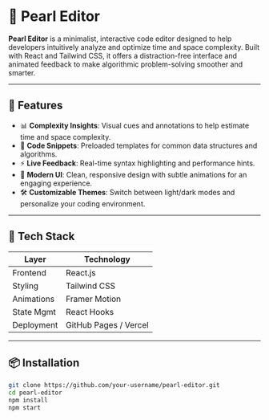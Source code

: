 # 🦪 Pearl Editor

**Pearl Editor** is a minimalist, interactive code editor designed to help developers intuitively analyze and optimize time and space complexity. Built with React and Tailwind CSS, it offers a distraction-free interface and animated feedback to make algorithmic problem-solving smoother and smarter.

---

## 🚀 Features

- 📊 **Complexity Insights**: Visual cues and annotations to help estimate time and space complexity.
- 🧠 **Code Snippets**: Preloaded templates for common data structures and algorithms.
- ⚡ **Live Feedback**: Real-time syntax highlighting and performance hints.
- 🎨 **Modern UI**: Clean, responsive design with subtle animations for an engaging experience.
- 🛠️ **Customizable Themes**: Switch between light/dark modes and personalize your coding environment.

---

## 🧩 Tech Stack

| Layer         | Technology        |
|---------------|-------------------|
| Frontend      | React.js          |
| Styling       | Tailwind CSS      |
| Animations    | Framer Motion     |
| State Mgmt    | React Hooks       |
| Deployment    | GitHub Pages / Vercel |

---

## 📦 Installation

```bash
git clone https://github.com/your-username/pearl-editor.git
cd pearl-editor
npm install
npm start
